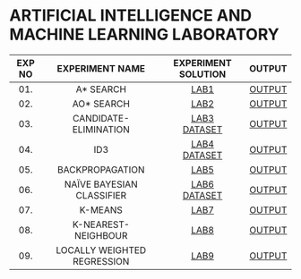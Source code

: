 # ARTIFICIAL INTELLIGENCE AND MACHINE LEARNING LABORATORY

| EXP NO |       EXPERIMENT NAME       |       EXPERIMENT SOLUTION       |      OUTPUT       |
| :----: | :-------------------------: | :-----------------------------: | :---------------: |
|  01.   |         A\* SEARCH          |          [LAB1][lab1]           | [OUTPUT][output1] |
|  02.   |         AO\* SEARCH         |          [LAB2][lab2]           | [OUTPUT][output2] |
|  03.   |    CANDIDATE-ELIMINATION    | [LAB3][lab3]<br>[DATASET][csv1] | [OUTPUT][output3] |
|  04.   |             ID3             | [LAB4][lab4]<br>[DATASET][csv2] | [OUTPUT][output4] |
|  05.   |       BACKPROPAGATION       |          [LAB5][lab5]           | [OUTPUT][output5] |
|  06.   |  NAÏVE BAYESIAN CLASSIFIER  | [LAB6][lab6]<br>[DATASET][csv3] | [OUTPUT][output6] |
|  07.   |           K-MEANS           |          [LAB7][lab7]           | [OUTPUT][output7] |
|  08.   |     K-NEAREST-NEIGHBOUR     |          [LAB8][lab8]           | [OUTPUT][output8] |
|  09.   | LOCALLY WEIGHTED REGRESSION |          [LAB9][lab9]           | [OUTPUT][output9] |

</details>

[lab1]: https://github.com/Deep7k/AIML-Lab-Programs-VTU-18CSL76/blob/master/programs/AStar.py
[lab2]: https://github.com/Deep7k/AIML-Lab-Programs-VTU-18CSL76/blob/master/programs/AOStar.py
[lab3]: https://github.com/Deep7k/AIML-Lab-Programs-VTU-18CSL76/blob/master/programs/CandidateElimination.py
[lab4]: https://github.com/Deep7k/AIML-Lab-Programs-VTU-18CSL76/blob/master/programs/ID3.py
[lab5]: https://github.com/Deep7k/AIML-Lab-Programs-VTU-18CSL76/blob/master/programs/Backpropagation.py
[lab6]: https://github.com/Deep7k/AIML-Lab-Programs-VTU-18CSL76/blob/master/programs/NBC.py
[lab7]: https://github.com/Deep7k/AIML-Lab-Programs-VTU-18CSL76/blob/master/programs/KMeans.py
[lab8]: https://github.com/Deep7k/AIML-Lab-Programs-VTU-18CSL76/blob/master/programs/KNN.py
[lab9]: https://github.com/Deep7k/AIML-Lab-Programs-VTU-18CSL76/blob/master/programs/LocallyWeightedRegression.py
[csv1]: https://github.com/Deep7k/AIML-Lab-Programs-VTU-18CSL76/blob/master/programs/CandidateElimination.csv
[csv2]: https://github.com/Deep7k/AIML-Lab-Programs-VTU-18CSL76/blob/master/programs/ID3.csv
[csv3]: https://github.com/Deep7k/AIML-Lab-Programs-VTU-18CSL76/blob/master/programs/NBC.csv
[output1]: https://github.com/Deep7k/AIML-Lab-Programs-VTU-18CSL76/blob/master/output/AStar_output.txt
[output2]: https://github.com/Deep7k/AIML-Lab-Programs-VTU-18CSL76/blob/master/output/AOStar_output.txt
[output3]: https://github.com/Deep7k/AIML-Lab-Programs-VTU-18CSL76/blob/master/output/CandidateElimination_output.txt
[output4]: https://github.com/Deep7k/AIML-Lab-Programs-VTU-18CSL76/blob/master/output/ID3_output.txt
[output5]: https://github.com/Deep7k/AIML-Lab-Programs-VTU-18CSL76/blob/master/output/Backpropagation_output.txt
[output6]: https://github.com/Deep7k/AIML-Lab-Programs-VTU-18CSL76/blob/master/output/NBC.txt
[output7]: https://github.com/Deep7k/AIML-Lab-Programs-VTU-18CSL76/blob/master/output/KMeans_output.txt
[output8]: https://github.com/Deep7k/AIML-Lab-Programs-VTU-18CSL76/blob/master/output/KNN_output.txt
[output9]: https://github.com/Deep7k/AIML-Lab-Programs-VTU-18CSL76/blob/master/output/LocallyWeightedRegression_output.png
